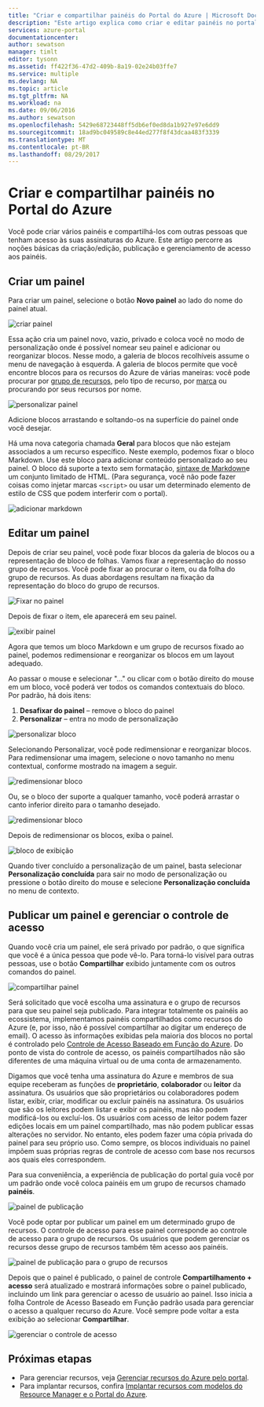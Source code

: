```yaml
---
title: "Criar e compartilhar painéis do Portal do Azure | Microsoft Docs"
description: "Este artigo explica como criar e editar painéis no portal do Azure."
services: azure-portal
documentationcenter: 
author: sewatson
manager: timlt
editor: tysonn
ms.assetid: ff422f36-47d2-409b-8a19-02e24b03ffe7
ms.service: multiple
ms.devlang: NA
ms.topic: article
ms.tgt_pltfrm: NA
ms.workload: na
ms.date: 09/06/2016
ms.author: sewatson
ms.openlocfilehash: 5429e68723448ff5db6ef0ed8da1b927e97e6dd9
ms.sourcegitcommit: 18ad9bc049589c8e44ed277f8f43dcaa483f3339
ms.translationtype: MT
ms.contentlocale: pt-BR
ms.lasthandoff: 08/29/2017
---
```

# <a name="create-and-share-dashboards-in-the-azure-portal"></a>Criar e compartilhar painéis no Portal do Azure
Você pode criar vários painéis e compartilhá-los com outras pessoas que tenham acesso às suas assinaturas do Azure.  Este artigo percorre as noções básicas da criação/edição, publicação e gerenciamento de acesso aos painéis.

## <a name="create-a-dashboard"></a>Criar um painel
Para criar um painel, selecione o botão **Novo painel** ao lado do nome do painel atual.  

![criar painel](./media/azure-portal-dashboards/new-dashboard.png)

Essa ação cria um painel novo, vazio, privado e coloca você no modo de personalização onde é possível nomear seu painel e adicionar ou reorganizar blocos.  Nesse modo, a galeria de blocos recolhíveis assume o menu de navegação à esquerda.  A galeria de blocos permite que você encontre blocos para os recursos do Azure de várias maneiras: você pode procurar por [grupo de recursos](../azure-resource-manager/resource-group-overview.md#resource-groups), pelo tipo de recurso, por [marca](../azure-resource-manager/resource-group-using-tags.md) ou procurando por seus recursos por nome.  

![personalizar painel](./media/azure-portal-dashboards/customize-dashboard.png)

Adicione blocos arrastando e soltando-os na superfície do painel onde você desejar.

Há uma nova categoria chamada **Geral** para blocos que não estejam associados a um recurso específico.  Neste exemplo, podemos fixar o bloco Markdown.  Use este bloco para adicionar conteúdo personalizado ao seu painel.  O bloco dá suporte a texto sem formatação, [sintaxe de Markdown](https://daringfireball.net/projects/markdown/syntax)e um conjunto limitado de HTML.  (Para segurança, você não pode fazer coisas como injetar marcas `<script>` ou usar um determinado elemento de estilo de CSS que podem interferir com o portal). 

![adicionar markdown](./media/azure-portal-dashboards/add-markdown.png)

## <a name="edit-a-dashboard"></a>Editar um painel
Depois de criar seu painel, você pode fixar blocos da galeria de blocos ou a representação de bloco de folhas. Vamos fixar a representação do nosso grupo de recursos. Você pode fixar ao procurar o item, ou da folha do grupo de recursos. As duas abordagens resultam na fixação da representação do bloco do grupo de recursos.

![Fixar no painel](./media/azure-portal-dashboards/pin-to-dashboard.png)

Depois de fixar o item, ele aparecerá em seu painel.

![exibir painel](./media/azure-portal-dashboards/view-dashboard.png)

Agora que temos um bloco Markdown e um grupo de recursos fixado ao painel, podemos redimensionar e reorganizar os blocos em um layout adequado.

Ao passar o mouse e selecionar "…" ou clicar com o botão direito do mouse em um bloco, você poderá ver todos os comandos contextuais do bloco. Por padrão, há dois itens:

1. **Desafixar do painel** – remove o bloco do painel
2. **Personalizar** – entra no modo de personalização

![personalizar bloco](./media/azure-portal-dashboards/customize-tile.png)

Selecionando Personalizar, você pode redimensionar e reorganizar blocos. Para redimensionar uma imagem, selecione o novo tamanho no menu contextual, conforme mostrado na imagem a seguir.

![redimensionar bloco](./media/azure-portal-dashboards/resize-tile.png)

Ou, se o bloco der suporte a qualquer tamanho, você poderá arrastar o canto inferior direito para o tamanho desejado.

![redimensionar bloco](./media/azure-portal-dashboards/resize-corner.png)

Depois de redimensionar os blocos, exiba o painel.

![bloco de exibição](./media/azure-portal-dashboards/view-tile.png)

Quando tiver concluído a personalização de um painel, basta selecionar **Personalização concluída** para sair no modo de personalização ou pressione o botão direito do mouse e selecione **Personalização concluída** no menu de contexto.

## <a name="publish-a-dashboard-and-manage-access-control"></a>Publicar um painel e gerenciar o controle de acesso
Quando você cria um painel, ele será privado por padrão, o que significa que você é a única pessoa que pode vê-lo.  Para torná-lo visível para outras pessoas, use o botão **Compartilhar** exibido juntamente com os outros comandos do painel.

![compartilhar painel](./media/azure-portal-dashboards/share-dashboard.png)

Será solicitado que você escolha uma assinatura e o grupo de recursos para que seu painel seja publicado. Para integrar totalmente os painéis ao ecossistema, implementamos painéis compartilhados como recursos do Azure (e, por isso, não é possível compartilhar ao digitar um endereço de email).  O acesso às informações exibidas pela maioria dos blocos no portal é controlado pelo [Controle de Acesso Baseado em Função do Azure](../active-directory/role-based-access-control-configure.md). Do ponto de vista do controle de acesso, os painéis compartilhados não são diferentes de uma máquina virtual ou de uma conta de armazenamento.  

Digamos que você tenha uma assinatura do Azure e membros de sua equipe receberam as funções de **proprietário**, **colaborador** ou **leitor** da assinatura.  Os usuários que são proprietários ou colaboradores podem listar, exibir, criar, modificar ou excluir painéis na assinatura.  Os usuários que são os leitores podem listar e exibir os painéis, mas não podem modificá-los ou excluí-los.  Os usuários com acesso de leitor podem fazer edições locais em um painel compartilhado, mas não podem publicar essas alterações no servidor.  No entanto, eles podem fazer uma cópia privada do painel para seu próprio uso.  Como sempre, os blocos individuais no painel impõem suas próprias regras de controle de acesso com base nos recursos aos quais eles correspondem.  

Para sua conveniência, a experiência de publicação do portal guia você por um padrão onde você coloca painéis em um grupo de recursos chamado **painéis**.  

![painel de publicação](./media/azure-portal-dashboards/publish-dashboard.png)

Você pode optar por publicar um painel em um determinado grupo de recursos.  O controle de acesso para esse painel corresponde ao controle de acesso para o grupo de recursos.  Os usuários que podem gerenciar os recursos desse grupo de recursos também têm acesso aos painéis.

![painel de publicação para o grupo de recursos](./media/azure-portal-dashboards/publish-to-resource-group.png)

Depois que o painel é publicado, o painel de controle **Compartilhamento + acesso** será atualizado e mostrará informações sobre o painel publicado, incluindo um link para gerenciar o acesso de usuário ao painel.  Isso inicia a folha Controle de Acesso Baseado em Função padrão usada para gerenciar o acesso a qualquer recurso do Azure.  Você sempre pode voltar a esta exibição ao selecionar **Compartilhar**.

![gerenciar o controle de acesso](./media/azure-portal-dashboards/manage-access.png)

## <a name="next-steps"></a>Próximas etapas
* Para gerenciar recursos, veja [Gerenciar recursos do Azure pelo portal](../azure-resource-manager/resource-group-portal.md).
* Para implantar recursos, confira [Implantar recursos com modelos do Resource Manager e o Portal do Azure](../azure-resource-manager/resource-group-template-deploy-portal.md).

